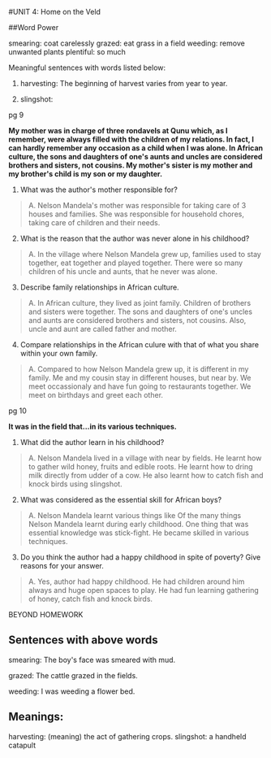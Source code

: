 #UNIT 4: Home on the Veld

##Word Power

smearing: coat carelessly
grazed: eat grass in a field
weeding: remove unwanted plants
plentiful: so much

Meaningful sentences with words listed below:

1. harvesting: The beginning of harvest varies from year to year.

2. slingshot: 

pg 9

__My mother was in charge of three rondavels at 
Qunu which, as I remember, were always filled
with the children of my relations. In fact, I 
can hardly remember any occasion as a child 
when I was alone. In African culture, the sons 
and daughters of one's aunts and uncles are
considered brothers and sisters, not cousins.
My mother's sister is my mother and my brother's
child is my son or my daughter.__

1. What was the author's mother responsible for?
> A. Nelson Mandela's mother was responsible for taking care of 3 houses and families. She was responsible for household chores, taking care of children and their needs.

2. What is the reason that the author was never alone in his childhood?
> A. In the village where Nelson Mandela grew up, families used to stay together, eat together and played together. There were so many children of his uncle and aunts, that he never was alone.

3. Describe family relationships in African culture.
> A. In African culture, they lived as joint family. Children of brothers and sisters were together. The sons and daughters of one's uncles and aunts are considered brothers and sisters, not cousins. Also, uncle and aunt are called father and mother.

4. Compare relationships in the African culure with that of what you share within your own family.
> A. Compared to how Nelson Mandela grew up, it is different in my family. Me and my cousin stay in different houses, but near by. We meet occassionaly and have fun going to restaurants together. We meet on birthdays and greet each other.

pg 10

__It was in the field that...in its various techniques.__

1. What did the author learn in his childhood?
> A. Nelson Mandela lived in a village with near by fields. He learnt how to gather wild honey, fruits and edible roots. He learnt how to dring milk directly from udder of a cow. He also learnt how to catch fish and knock birds using slingshot.

2. What was considered as the essential skill for African boys?
> A. Nelson Mandela learnt various things like Of the many things Nelson Mandela learnt during early childhood. One thing that was essential knowledge was stick-fight. He became skilled in various techniques.

3. Do you think the author had a happy childhood in spite of poverty? Give reasons for your answer.
> A. Yes, author had happy childhood. He had children around him always and huge open spaces to play. He had fun learning gathering of honey, catch fish and knock birds.


BEYOND HOMEWORK

Sentences with above words
--------------------------
smearing: The boy's face was smeared with mud.

grazed: The cattle grazed in the fields.

weeding: I was weeding a flower bed.

Meanings:
--------
harvesting: (meaning) the act of gathering crops.
slingshot: a handheld catapult
